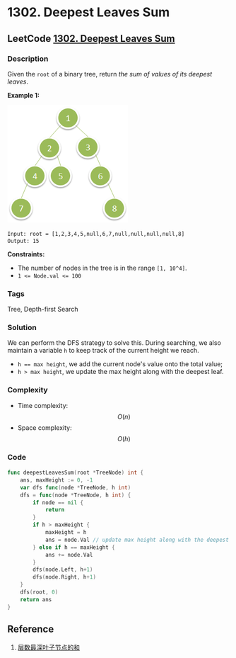 # 1302. Deepest Leaves Sum

## LeetCode [1302. Deepest Leaves Sum](title)

### Description

Given the `root` of a binary tree, return _the sum of values of its deepest leaves_.

**Example 1:**

![](../.gitbook/assets/image%20%2822%29.png)

```text
Input: root = [1,2,3,4,5,null,6,7,null,null,null,null,8]
Output: 15
```

**Constraints:**

* The number of nodes in the tree is in the range `[1, 10^4]`.
* `1 <= Node.val <= 100`

### Tags

Tree, Depth-first Search

### Solution

We can perform the DFS strategy to solve this. During searching, we also maintain a variable `h` to keep track of the current height we reach.

* `h == max height`, we add the current node's value onto the total value;
* `h > max height`, we update the max height along with the deepest leaf.

### Complexity

* Time complexity: $$O(n)$$
* Space complexity: $$O(h)$$

### Code

```go
func deepestLeavesSum(root *TreeNode) int {
	ans, maxHeight := 0, -1
	var dfs func(node *TreeNode, h int)
	dfs = func(node *TreeNode, h int) {
		if node == nil {
			return
		}
		if h > maxHeight {
			maxHeight = h
			ans = node.Val // update max height along with the deepest leaf
		} else if h == maxHeight {
			ans += node.Val
		}
		dfs(node.Left, h+1)
		dfs(node.Right, h+1)
	}
	dfs(root, 0)
	return ans
}
```

## Reference

1. [层数最深叶子节点的和](https://leetcode-cn.com/problems/deepest-leaves-sum/solution/ceng-shu-zui-shen-xie-zi-jie-dian-de-he-by-leetc-2/)

